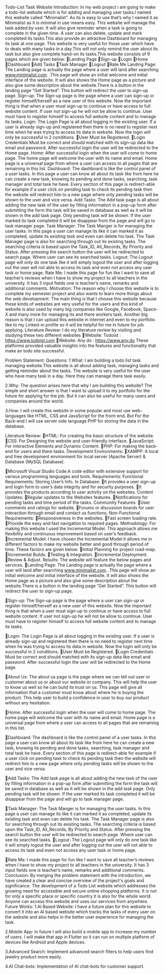 Todo-List Task Website
Introduction:
In my web project i am going to make a todo-list website which is for adding and managing user tasks.I named this website called “Minimalist”. As its is easy to use that’s why I named it as Minimalist as it is minimal in use means easy. This website will manage the task added by user. It will also give reminder when a task is going to complete in the given time. A user can also delete, update and mark completed its tasks.This also provide an attractive Dashboard for managing its task at one page. This website is very useful for those user which have to deals with many tasks in a day.This will not only remind the user about its task but also give complete hand-on its tasks.This website consists of 9 pages which are given below: 
Landing Page
Sign-up 
Login 
Home 
Dashboard
Add Tasks
Task Manager
Logout
Rate Me
Landing Page: The Landing page is actually the page where a user will land after searching www.minimalist.com. .This page will show an initial welcome and initial interface of the website. It will also shows the Home page as a picture and also give some description about the website.There is a button in the landing page “Get Started”. This button will redirect the user to sign-up page.
Sign-up: The Sign-up page is the page where a user can sign-up or register himself/herself as a new user of this website. Now the important thing is that when a user must sign-up to continue or have access to full website content. If user not sign-up he will not be allow to continue. User must have to register himself to access full website content and to manage its tasks.
Login: The Login Page is all about logging in the existing user. If a user is already sign-up and registered then there is no need to register next time when he was trying to access its data in website. Now the login will only be successful in 2 conditions.
User Must be Registered.
Login Credentials Must be correct and should matched with its sign-up data like email and password.
After successful login the user will be redirected to the Home page.
Home: After successful login when the user will come to home page. The home page will welcome the user with its name and email. Home page is a universal page from where a user can access to all pages that are remaining in this list.
Dashboard: The dashboard is like the control panel of a user tasks. In this page a user can know all about its task like from here he can create a new task, knowing its pending and done tasks, searching, task manager and total task he have. Every section of this page is redirect-able for example if a user click on pending task to check its pending task then the website will redirect him to a new page where only pending tasks will be shown to the user and vice versa. 
Add Tasks: The Add task page is all about adding the new task of the user by filling information in a pop-up form after submitting the form the task will be saved in database as well as it will be shown in the add task page. Only pending task will be shown. If the user marked its task completed it will be disappear from the page and will go to task manager page.
Task Manager: The Task Manger is for managing the user tasks. In this page a user can manage its like it can marked it as completed, update its existing task and even can delete his task. The Task Manager page is also for searching through out its existing tasks. The searching criteria is based upon the Task_ID, All_Records, By Priority and Status. After pressing the search button the user will be redirected to search page. Where user can see its searched tasks.
Logout: The Logout page will only do one task like it will simply logout the user and after logging out the user will not able to access its task and even not access any user task or home page.
Rate Me: I made this page for fun like I want to save all teacher’s reviews when I have to show my project to all teachers in the university. It has 3 input fields one is teacher’s name, remarks and additional comments.
Motivation:
The reason why I choose this website is to complete my semester project and also wants to learn more things about the web development. The main thing is that I choose this website because these kinds of websites are very useful for the users and this kind of website is also used by many big companies like Google, Facebook, Space-X and many more for managing its and there workers task. Another big reason is that I can upload this website in internet and even to my portfolio like to my Linked-in profile so it will be helpful for me in future for job applying. 
Literature Review:
I do my literature review by visiting and studying these two different websites
Website: Todoist : https://www.todoist.com
Website: Any do : https://www.any.do
These platforms provided valuable insights into the features and functionality that make an todo site successful.

Problem Statement:
Questions:
1.What: I am building a todo list task managing website.This website is all about adding task, managing tasks and getting reminder about the tasks. The website is very useful for the user who have many task in a day. Here they can manage there task easily.

2.Why: The question arises here that why I am building this website? The simple and short answer is that I want to upload it to my portfolio for the future for applying for the job. But it can also be useful for many users and companies around the world.

3.How: I will create this website in some popular and most use web-languages like HTML, CSS and JavaScript for the front-end. But For the Back-end I will use server side language PHP for storing the data in the database.

Literature Review:
HTML: For creating the basic structure of the website.
CSS: For Designing the website and user-friendly interface.
JavaScript: For interactive Elements and Dynamic Content.
PHP: For making the back-end for users and there tasks.
Development Environments:
XAMPP: A local and free development environment for local server (Apache Server) & Database (MySQL Database).

Microsoft Visual Studio Code:A code editor with extensive support for various programming languages and tools.
Requirements:
Functional Requirements:
Storing User’s Info. In Database:
It provides a user sign-up and login form to user’s data integrity and for security purposes.
It provides the products according to user activity on the websites.
Content Updates: 
Regular updates to the Websites features. 
Notifications for pending tasks and time period of the tasks.
Community Features: 
User comments and ratings for website.
Forums or discussion boards for user interaction through email and contact us functions.
Non-Functional Requirements:
Responsiveness in the websites.
Fast screen loading rate.
Provide the easy and fast navigation to required pages.
Methodology:
For making this website I used the Incremental Model. This approach allows me flexibility and continuous improvement based on user’s feedback.
Incremental Model:
I have chosen the Incremental Model it allows me in different factors to make my website better and good through period of time. These factors are given below:
Initial Planning for project road-map.
Incremental Builds.
Testing & Integration.
Incremental Deployment.
Review & Adjust.
Results:
The website will feature the below pages and services.
Landing Page: The Landing page is actually the page where a user will land after searching www.minimalist.com. .This page will show an initial welcome and initial interface of the website. It will also shows the Home page as a picture and also give some description about the website.There is a button in the landing page “Get Started”. This button will redirect the user to sign-up page.

Sign-up: The Sign-up page is the page where a user can sign-up or register himself/herself as a new user of this website. Now the important thing is that when a user must sign-up to continue or have access to full website content. If user not sign-up he will not be allow to continue. User must have to register himself to access full website content and to manage its tasks.

Login: The Login Page is all about logging in the existing user. If a user is already sign-up and registered then there is no need to register next time when he was trying to access its data in website. Now the login will only be successful in 2 conditions.
User Must be Registered.
Login Credentials Must be correct and should matched with its sign-up data like email and password.
After successful login the user will be redirected to the Home page.

About Us: The about us page is the page where we can tell out user or customer about us or about our website or company. This will help the user to know us well so he can build its trust on us. This page will give all information that a customer must know about where he is buying the product. This help user to build a confidence in user to buy our product without any hesitation.

Home: After successful login when the user will come to home page. The home page will welcome the user with its name and email. Home page is a universal page from where a user can access to all pages that are remaining in this list.

Dashboard: The dashboard is like the control panel of a user tasks. In this page a user can know all about its task like from here he can create a new task, knowing its pending and done tasks, searching, task manager and total task he have. Every section of this page is redirect-able for example if a user click on pending task to check its pending task then the website will redirect him to a new page where only pending tasks will be shown to the user and vice versa. 

Add Tasks: The Add task page is all about adding the new task of the user by filling information in a pop-up form after submitting the form the task will be saved in database as well as it will be shown in the add task page. Only pending task will be shown. If the user marked its task completed it will be disappear from the page and will go to task manager page.

Task Manager: The Task Manger is for managing the user tasks. In this page a user can manage its like it can marked it as completed, update its existing task and even can delete his task. The Task Manager page is also for searching through out its existing tasks. The searching criteria is based upon the Task_ID, All_Records, By Priority and Status. After pressing the search button the user will be redirected to search page. Where user can see its searched tasks.
Logout: The Logout page will only do one task like it will simply logout the user and after logging out the user will not able to access its task and even not access any user task or home page.

Rate Me: I made this page for fun like I want to save all teacher’s reviews when I have to show my project to all teachers in the university. It has 3 input fields one is teacher’s name, remarks and additional comments.
Conclusion:
By merging the problem statement with the introduction, we have created a clear and concise overview of the project's goals and significance. The development of a Todo List website which addresses the growing need for accessible and secure online shopping platforms. It is not for only a specific place or specific country it is also for the whole world. Anyone can access this website and uses our services from anywhere.
Future Works:
1.AI Based Website: I have a future plan for this website to convert it into an AI based website which tracks the tasks of every user on the website and also helps in the better user experience for managing the task.

2.Mobile App: In future I will also build a mobile app to increase my number of users. I will make that app in Flutter so it can run on multiple platform of devices like Android and Apple devices.

3.Advanced Search: Implement advanced search filters to help users find jewelry product more easily. 

4.AI Chat-bots: Implementation of AI chat-bots for customer support. 
